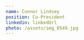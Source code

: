 ```yaml
---
name: Connor Lindsey
position: Co-President
linkedin: linkedUrl
photo: /assets/img_0549.jpg
---
```


